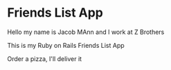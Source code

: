 # Friends List App

Hello my name is Jacob MAnn and I work at Z Brothers

This is my Ruby on Rails Friends List App

Order a pizza, I'll deliver it
